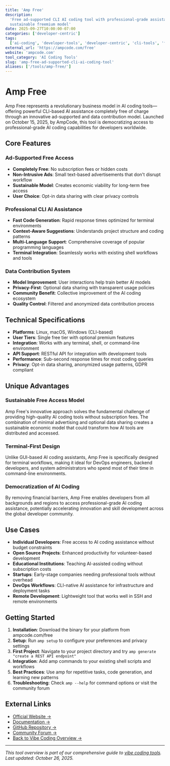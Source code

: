 ```yaml
---
title: 'Amp Free'
description:
  'Free ad-supported CLI AI coding tool with professional-grade assistance and
  sustainable freemium model'
date: 2025-09-27T10:00:00-07:00
categories: ['developer-centric']
tags:
  ['ai-coding', 'developer-tools', 'developer-centric', 'cli-tools', 'free-ai']
external_url: 'https://ampcode.com/free'
website: 'ampcode.com'
tool_category: 'AI Coding Tools'
slug: 'amp-free-ad-supported-cli-ai-coding-tool'
aliases: ['/tools/amp-free/']
---
```


# Amp Free

Amp Free represents a revolutionary business model in AI coding tools—offering
powerful CLI-based AI assistance completely free of charge through an innovative
ad-supported and data contribution model. Launched on October 15, 2025, by
AmpCode, this tool is democratizing access to professional-grade AI coding
capabilities for developers worldwide.

## Core Features

### Ad-Supported Free Access

- **Completely Free**: No subscription fees or hidden costs
- **Non-Intrusive Ads**: Small text-based advertisements that don't disrupt
  workflow
- **Sustainable Model**: Creates economic viability for long-term free access
- **User Choice**: Opt-in data sharing with clear privacy controls

### Professional CLI AI Assistance

- **Fast Code Generation**: Rapid response times optimized for terminal
  environments
- **Context-Aware Suggestions**: Understands project structure and coding
  patterns
- **Multi-Language Support**: Comprehensive coverage of popular programming
  languages
- **Terminal Integration**: Seamlessly works with existing shell workflows and
  tools

### Data Contribution System

- **Model Improvement**: User interactions help train better AI models
- **Privacy-First**: Optional data sharing with transparent usage policies
- **Community Benefit**: Collective improvement of the AI coding ecosystem
- **Quality Control**: Filtered and anonymized data contribution process

## Technical Specifications

- **Platforms**: Linux, macOS, Windows (CLI-based)
- **User Tiers**: Single free tier with optional premium features
- **Integration**: Works with any terminal, shell, or command-line environment
- **API Support**: RESTful API for integration with development tools
- **Performance**: Sub-second response times for most coding queries
- **Privacy**: Opt-in data sharing, anonymized usage patterns, GDPR compliant

## Unique Advantages

### Sustainable Free Access Model

Amp Free's innovative approach solves the fundamental challenge of providing
high-quality AI coding tools without subscription fees. The combination of
minimal advertising and optional data sharing creates a sustainable economic
model that could transform how AI tools are distributed and accessed.

### Terminal-First Design

Unlike GUI-based AI coding assistants, Amp Free is specifically designed for
terminal workflows, making it ideal for DevOps engineers, backend developers,
and system administrators who spend most of their time in command-line
environments.

### Democratization of AI Coding

By removing financial barriers, Amp Free enables developers from all backgrounds
and regions to access professional-grade AI coding assistance, potentially
accelerating innovation and skill development across the global developer
community.

## Use Cases

- **Individual Developers**: Free access to AI coding assistance without budget
  constraints
- **Open Source Projects**: Enhanced productivity for volunteer-based
  development
- **Educational Institutions**: Teaching AI-assisted coding without subscription
  costs
- **Startups**: Early-stage companies needing professional tools without
  overhead
- **DevOps Workflows**: CLI-native AI assistance for infrastructure and
  deployment tasks
- **Remote Development**: Lightweight tool that works well in SSH and remote
  environments

## Getting Started

1. **Installation**: Download the binary for your platform from ampcode.com/free
2. **Setup**: Run `amp setup` to configure your preferences and privacy settings
3. **First Project**: Navigate to your project directory and try
   `amp generate "create a REST API endpoint"`
4. **Integration**: Add amp commands to your existing shell scripts and
   workflows
5. **Best Practices**: Use amp for repetitive tasks, code generation, and
   learning new patterns
6. **Troubleshooting**: Check `amp --help` for command options or visit the
   community forum

## External Links

- [Official Website →](https://ampcode.com/free)
- [Documentation →](https://docs.ampcode.com)
- [GitHub Repository →](https://github.com/ampcode/amp-free)
- [Community Forum →](https://community.ampcode.com)
- [Back to Vibe Coding Overview →](/blog/posts/vibe-coding-revolution/)

---

_This tool overview is part of our comprehensive guide to
[vibe coding tools](/blog/posts/vibe-coding-revolution/). Last updated: October
26, 2025._
